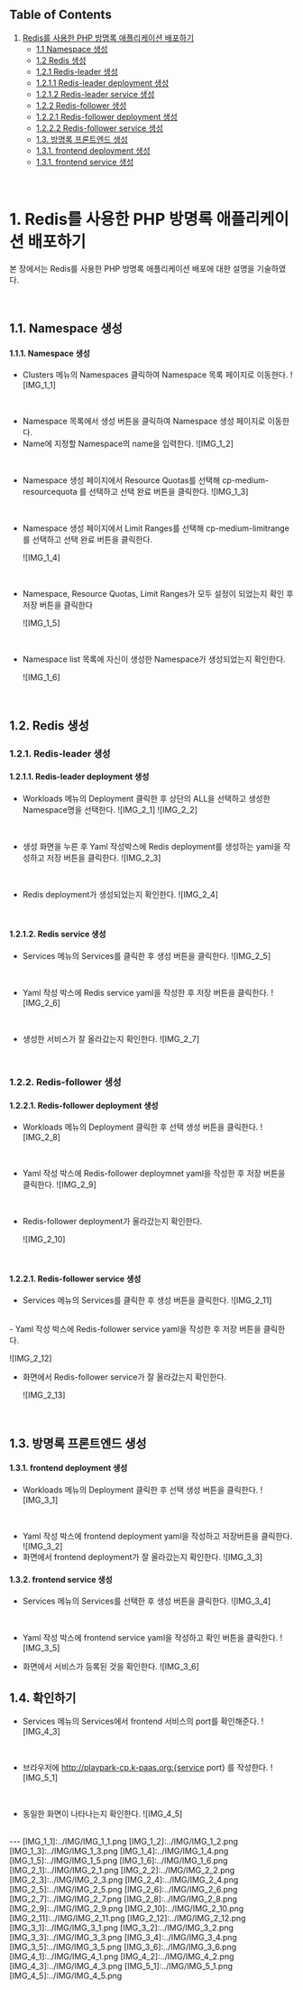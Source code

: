 ## Table of Contents

1. [Redis를 사용한 PHP 방명록 애플리케이션 배포하기](#1)
   * [1.1 Namespace 생성 ](#1-1)
   * [1.2 Redis 생성 ](#1-2)
   * [1.2.1 Redis-leader 생성 ](#1-2-1)
   * [1.2.1.1 Redis-leader deployment 생성 ](#1-2-1-1)
   * [1.2.1.2 Redis-leader service 생성 ](#1-2-1-2)
   * [1.2.2 Redis-follower 생성 ](#1-2-2)
   * [1.2.2.1 Redis-follower deployment 생성 ](#1-2-2-1)
   * [1.2.2.2 Redis-follower service 생성 ](#1-2-2-2)
   * [1.3. 방명록 프론트엔드 생성](#1-3)
   * [1.3.1. frontend deployment 생성](#1-3-1)
   * [1.3.1. frontend service 생성](#1-3-2)
     

<br>

# <div id='1'/> 1. Redis를 사용한 PHP 방명록 애플리케이션 배포하기
본 장에서는 Redis를 사용한 PHP 방명록 애플리케이션 배포에 대한 설명을 기술하였다.

<br>

## <div id='1-1'/> 1.1. Namespace 생성
#### <div id='1-1-1'/> 1.1.1. Namespace 생성
- Clusters 메뉴의 Namespaces 클릭하여 Namespace 목록 페이지로 이동한다.
  ![IMG_1_1]

<br>

- Namespace 목록에서 생성 버튼을 클릭하여 Namespace 생성 페이지로 이동한다.
- Name에 지정할 Namespace의 name을 입력한다.
  ![IMG_1_2]

<br>

- Namespace 생성 페이지에서 Resource Quotas를 선택해 cp-medium-resourcequota 를 선택하고 선택 완료 버튼을 클릭한다.
  ![IMG_1_3]

<br>

- Namespace 생성 페이지에서 Limit Ranges를 선택해 cp-medium-limitrange 를 선택하고 선택 완료 버튼을 클릭한다.

  ![IMG_1_4]

<br>

- Namespace, Resource Quotas, Limit Ranges가 모두 설정이 되었는지 확인 후 저장 버튼을 클릭한다

  ![IMG_1_5]

  <br>

- Namespace list 목록에 자신이 생성한 Namespace가 생성되었는지 확인한다.

  ![IMG_1_6]

<br>

## <div id='1-2'/> 1.2. Redis 생성
### <div id='1-2-1'/> 1.2.1. Redis-leader 생성
#### <div id='1-2-1-1'/> 1.2.1.1. Redis-leader deployment 생성

- Workloads 메뉴의 Deployment 클릭한 후 상단의 ALL을 선택하고 생성한 Namespace명을 선택한다.
  ![IMG_2_1]
  ![IMG_2_2]

<br>

- 생성 화면을 누른 후 Yaml 작성박스에 Redis deployment를 생성하는 yaml을 작성하고 저장 버튼을 클릭한다.
  ![IMG_2_3]

<br>

- Redis deployment가 생성되었는지 확인한다.
  ![IMG_2_4]

<br>

#### <div id='1-2-1-2'/> 1.2.1.2. Redis service 생성
- Services 메뉴의 Services를 클릭한 후 생성 버튼을 클릭한다.
  ![IMG_2_5]

<br>

- Yaml 작성 박스에 Redis service yaml을 작성한 후 저장 버튼을 클릭한다.
  ![IMG_2_6]
  
<br>

- 생성한 서비스가 잘 올라갔는지 확인한다.
  ![IMG_2_7]
  
<br>

### <div id='1-2-2'/> 1.2.2. Redis-follower 생성
#### <div id='1-2-2-1'/> 1.2.2.1. Redis-follower deployment 생성
- Workloads 메뉴의 Deployment 클릭한 후 선택 생성 버튼을 클릭한다.
  ![IMG_2_8]
<br>
  
- Yaml 작성 박스에 Redis-follower deploymnet yaml을 작성한 후 저장 버튼을 클릭한다.
  ![IMG_2_9]

<br>

- Redis-follower deployment가 올라갔는지 확인한다.

  ![IMG_2_10]
<br>

#### <div id='1-2-2-1'/> 1.2.2.1. Redis-follower service 생성

- Services 메뉴의 Services를 클릭한 후 생성 버튼을 클릭한다.
  ![IMG_2_11]

<br>
- Yaml 작성 박스에 Redis-follower service yaml을 작성한 후 저장 버튼을 클릭한다.

  ![IMG_2_12]
<br>

- 화면에서 Redis-follower service가 잘 올라갔는지 확인한다.

  ![IMG_2_13]

<br>

## <div id='1-3'/> 1.3. 방명록 프론트엔드 생성
#### <div id='1-3-1'/> 1.3.1. frontend deployment 생성

- Workloads 메뉴의 Deployment 클릭한 후 선택 생성 버튼을 클릭한다.
  ![IMG_3_1]
<br>

- Yaml 작성 박스에 frontend deployment yaml을 작성하고 저장버튼을 클릭한다.
  ![IMG_3_2]
  <br>
- 화면에서 frontend deployment가 잘 올라갔는지 확인한다.
  ![IMG_3_3]
  <br>

#### <div id='1-3-2'/> 1.3.2. frontend service 생성

- Services 메뉴의 Services를 선택한 후 생성 버튼을 클릭한다.
  ![IMG_3_4]
<br>

- Yaml 작성 박스에 frontend service yaml을 작성하고 확인 버튼을 클릭한다.
  ![IMG_3_5]

- 화면에서 서비스가 등록된 것을 확인한다.
  ![IMG_3_6]

## <div id='1-4'/> 1.4. 확인하기

  
- Services 메뉴의 Services에서 frontend 서비스의 port를 확인해준다.
  ![IMG_4_3]

<br>
  
- 브라우저에 http://playpark-cp.k-paas.org:{service port} 를 작성한다.
  ![IMG_5_1]

<br>
  
- 동일한 화면이 나타나는지 확인한다.
  ![IMG_4_5]

<br>
---
[IMG_1_1]:../IMG/IMG_1_1.png
[IMG_1_2]:../IMG/IMG_1_2.png
[IMG_1_3]:../IMG/IMG_1_3.png
[IMG_1_4]:../IMG/IMG_1_4.png  
[IMG_1_5]:../IMG/IMG_1_5.png  
[IMG_1_6]:../IMG/IMG_1_6.png
[IMG_2_1]:../IMG/IMG_2_1.png
[IMG_2_2]:../IMG/IMG_2_2.png
[IMG_2_3]:../IMG/IMG_2_3.png
[IMG_2_4]:../IMG/IMG_2_4.png
[IMG_2_5]:../IMG/IMG_2_5.png
[IMG_2_6]:../IMG/IMG_2_6.png
[IMG_2_7]:../IMG/IMG_2_7.png
[IMG_2_8]:../IMG/IMG_2_8.png
[IMG_2_9]:../IMG/IMG_2_9.png
[IMG_2_10]:../IMG/IMG_2_10.png
[IMG_2_11]:../IMG/IMG_2_11.png
[IMG_2_12]:../IMG/IMG_2_12.png
[IMG_3_1]:../IMG/IMG_3_1.png
[IMG_3_2]:../IMG/IMG_3_2.png
[IMG_3_3]:../IMG/IMG_3_3.png
[IMG_3_4]:../IMG/IMG_3_4.png
[IMG_3_5]:../IMG/IMG_3_5.png
[IMG_3_6]:../IMG/IMG_3_6.png
[IMG_4_1]:../IMG/IMG_4_1.png
[IMG_4_2]:../IMG/IMG_4_2.png
[IMG_4_3]:../IMG/IMG_4_3.png
[IMG_5_1]:../IMG/IMG_5_1.png
[IMG_4_5]:../IMG/IMG_4_5.png

